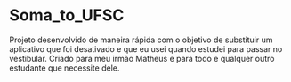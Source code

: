 # Soma_to_UFSC
Projeto desenvolvido de maneira rápida com o objetivo de substituir um aplicativo que foi desativado e que eu usei quando estudei para passar no vestibular. Criado para meu irmão Matheus e para todo e qualquer outro estudante que necessite dele.

